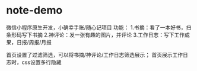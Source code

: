 # note-demo
微信小程序原生开发，小确幸手账/随心记项目
功能：
1.书摘：看了一本好书，扫条形码写下书摘
2.神评论：发一张有趣的图片，并评论
3.工作日志：写下工作成果，日报/周报/月报



首页设置了过滤筛选，可以将书摘/神评论/工作日志筛选展示；
首页展示工作日志时，css设置多行隐藏
